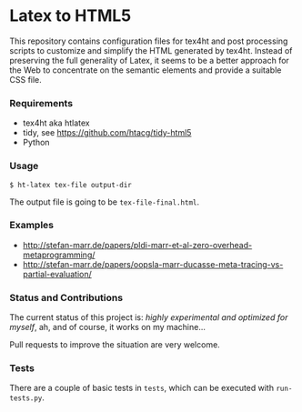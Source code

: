 Latex to HTML5
==============

This repository contains configuration files for tex4ht and post processing
scripts to customize and simplify the HTML generated by tex4ht. Instead of
preserving the full generality of Latex, it seems to be a better approach for
the Web to concentrate on the semantic elements and provide a suitable CSS file.


### Requirements

 - tex4ht aka htlatex
 - tidy, see https://github.com/htacg/tidy-html5
 - Python

### Usage

```
$ ht-latex tex-file output-dir
```

The output file is going to be `tex-file-final.html`.

### Examples

 - http://stefan-marr.de/papers/pldi-marr-et-al-zero-overhead-metaprogramming/
 - http://stefan-marr.de/papers/oopsla-marr-ducasse-meta-tracing-vs-partial-evaluation/

### Status and Contributions

The current status of this project is: *highly experimental and optimized for
myself*, ah, and of course, it works on my machine... 

Pull requests to improve the situation are very welcome.

### Tests

There are a couple of basic tests in `tests`, which can be executed with
`run-tests.py`.
